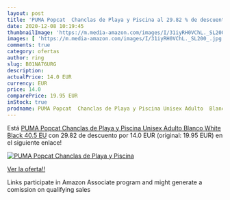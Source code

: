 ```yaml
---
layout: post
title: 'PUMA Popcat  Chanclas de Playa y Piscina al 29.82 % de descuento'
date: 2020-12-08 10:19:45
thumbnailImage: 'https://m.media-amazon.com/images/I/31iyRH0VChL._SL200_.jpg'
images: [ 'https://m.media-amazon.com/images/I/31iyRH0VChL._SL200_.jpg' ]
comments: true
category: ofertas
author: ring
slug: B01NA76URG
description:
actualPrice: 14.0 EUR
currency: EUR
price: 14.0
comparePrice: 19.95 EUR
inStock: true
prodname: PUMA Popcat  Chanclas de Playa y Piscina Unisex Adulto  Blanco White Black  40.5 EU
---
```


Está [PUMA Popcat  Chanclas de Playa y Piscina Unisex Adulto  Blanco White Black  40.5 EU](https://www.amazon.es/dp/B01NA76URG/?tag=tolees-21) con 29.82 de descuento por 14.0 EUR (original: 19.95 EUR) en el siguiente enlace!

[![PUMA Popcat  Chanclas de Playa y Piscina](https://m.media-amazon.com/images/I/31iyRH0VChL._SL200_.jpg)](https://www.amazon.es/dp/B01NA76URG/?tag=tolees-21)

[Ver la oferta!!](https://www.amazon.es/dp/B01NA76URG/?tag=tolees-21)

Links participate in Amazon Associate program and might generate a comission on qualifying sales


